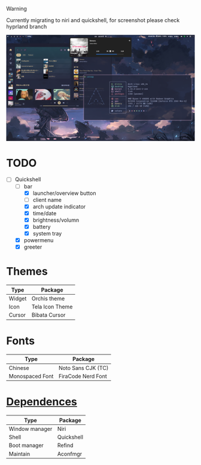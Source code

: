 > [!WARNING]
> Currently migrating to niri and quickshell, for screenshot please check hyprland branch

![screenshot](.dotfiles/assets/screenshot.png)
# TODO
- [ ] Quickshell
	- [ ] bar
		- [x] launcher/overview button
		- [ ] client name
		- [x] arch update indicator
		- [x] time/date
		- [x] brightness/volumn
		- [x] battery
		- [x] system tray
	- [x] powermenu
	- [x] greeter

# Themes
|Type  |Package        |
|------|---------------|
|Widget|Orchis theme   |
|Icon  |Tela Icon Theme|
|Cursor|Bibata Cursor  |

# Fonts
|Type           |Package           |
|---------------|------------------|
|Chinese        |Noto Sans CJK (TC)|
|Monospaced Font|FiraCode Nerd Font|

# [Dependences](.config/aconfmgr/README.md)
|Type          |Package   |
|--------------|----------|
|Window manager|Niri      |
|Shell         |Quickshell|
|Boot manager  |Refind    |
|Maintain      |Aconfmgr  |
